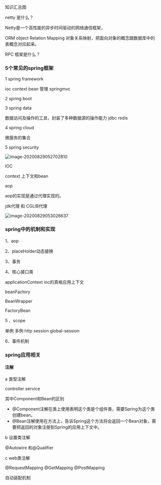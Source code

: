知识汇总图

netty 是什么？

Netty是一个高性能的异步时间驱动的网络通信框架，

ORM object Relation Mapping 对象关系映射，把面向对象的概念跟数据库中的表概念对应起来。

RPC 框架是什么？

### 5个常见的spring框架

1 spring framework

ioc context bean 管理 springmvc

2 spring boot

3 spring data

数据访问及操作的工具，封装了多种数据源的操作能力 jdbc redis

4 spring cloud

微服务的集合

5 spring security

![image-20200829052702810](https://gitee.com/jet5devil/typora-picture/raw/master/img/20200829052702.png)

IOC

context 上下文和bean

aop

aop的实现是通过代理实现的。

jdk代理 和 CGLIB代理



![image-20200829053026637](https://gitee.com/jet5devil/typora-picture/raw/master/img/20200829053026.png)

### spring中的机制和实现

1、aop

2、placeHolder动态替换

3、事务

4、核心接口类

applicationContext ioc的真格应用上下文

beanFactory

BeanWrapper

FactoryBean

5 、scope

单例 多例 http session global-session

6、事件机制

### spring应用相关

#### 注解

a 类型注解

controller service

其中Component和Bean的区别

- @Component注解在类上使用表明这个类是个组件类，需要Spring为这个类创建bean。
- @Bean注解使用在方法上，告诉Spring这个方法将会返回一个Bean对象，需要把返回的对象注册到Spring的应用上下文中。

b 设置类注解

@Autowire 和@Qualifier

c web类注解

@RequestMapping @GetMapping @PostMapping

自动装配机制



